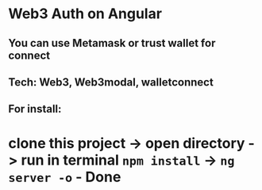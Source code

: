 # Web3 Auth on Angular

## You can use Metamask or trust wallet for connect

## Tech: Web3, Web3modal, walletconnect

## For install:
# clone this project -> open directory -> run in terminal `npm install` -> `ng server -o` - Done
